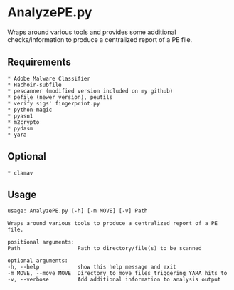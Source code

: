 AnalyzePE.py
=============

Wraps around various tools and provides some additional checks/information to produce a centralized report of a PE file.

Requirements
------------
	* Adobe Malware Classifier
	* Hachoir-subfile
	* pescanner (modified version included on my github)
	* pefile (newer version), peutils
	* verify sigs' fingerprint.py
	* python-magic
	* pyasn1
	* m2crypto
	* pydasm
	* yara
	
Optional
--------
	* clamav

Usage
-----
	usage: AnalyzePE.py [-h] [-m MOVE] [-v] Path

	Wraps around various tools to produce a centralized report of a PE file.

	positional arguments:
	Path                  Path to directory/file(s) to be scanned

	optional arguments:
	-h, --help            show this help message and exit
	-m MOVE, --move MOVE  Directory to move files triggering YARA hits to
	-v, --verbose         Add additional information to analysis output
